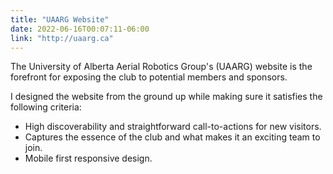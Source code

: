 ```yaml
---
title: "UAARG Website"
date: 2022-06-16T00:07:11-06:00
link: "http://uaarg.ca"
---
```

The University of Alberta Aerial Robotics Group's (UAARG) website is the forefront
for exposing the club to potential members and sponsors. 

<!--more-->
I designed the website from the ground up while making sure it satisfies the following criteria:

  - High discoverability and straightforward call-to-actions for new visitors.
  - Captures the essence of the club and what makes it an exciting team to join.
  - Mobile first responsive design.
